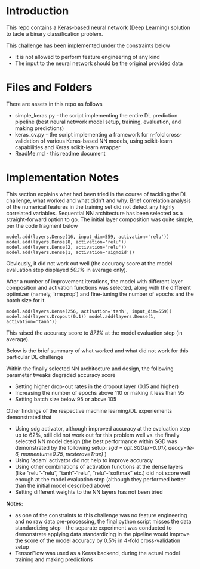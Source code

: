 # Introduction
This repo contains a Keras-based neural network (Deep Learning) solution to tacle a binary classification problem. 

This challenge has been implemented under the constraints below

- It is not allowed to perform feature engineering of any kind
- The input to the neural network should be the original provided data

# Files and Folders
There are assets in this repo as follows

- simple_keras.py - the script implementing the entire DL prediction pipeline (best neural network model setup, training, evaluation, and making predictions)
- keras_cv.py - the script implementing a framework for n-fold cross-validation of various Keras-based NN models, using scikit-learn capabilities and Keras scikit-learn wrapper
- ReadMe.md - this readme document

# Implementation Notes

This section explains what had been tried in the course of tackling the DL challenge, what worked and what didn't and why. 
Brief correlation analysis of the numerical features in the training set did not detect any highly correlated variables.
Sequential NN architecture has been selected as a straight-forward option to go.
The initial layer composition was quite simple, per the code fragment below 

`model.add(layers.Dense(16, input_dim=559, activation='relu'))
model.add(layers.Dense(8, activation='relu'))
model.add(layers.Dense(2, activation='relu'))
model.add(layers.Dense(1, activation='sigmoid'))`

Obviously, it did not work out well (the accuracy score at the model evaluation step displayed _50.1%_ in average only).

After a number of improvement iterations, the model with different layer composition and activation functions was selected, along with the different optimizer (namely, ‘rmsprop’) and fine-tuning the number of epochs and the batch size for it.

`model.add(layers.Dense(256, activation='tanh', input_dim=559))
model.add(layers.Dropout(0.1))
model.add(layers.Dense(1, activation='tanh'))`

This raised the accuracy score to _87.1%_ at the model evaluation step (in average).

Below is the brief summary of what worked and what did not work for this particular DL challenge

Within the finally selected NN architecture and design, the following parameter tweaks degraded accuracy score
- Setting higher drop-out rates in the dropout layer (0.15 and higher)
- Increasing the number of epochs above 110 or making it less than 95
- Setting batch size below 95 or above 105

Other findings of the respective machine learning/DL experiements demonstrated that
- Using sdg activator, although improved accuracy at the evaluation step up to 62%, still did not work out for this problem well vs. the finally selected NN model design (the best performance within SGD was demonstrated by the following setup: _sgd = opt.SGD(lr=0.017, decay=1e-6, momentum=0.75, nesterov=True)_ )
- Using 'adam' activator did not help to improve accuracy
- Using other combinations of activation functions at the dense layers (like “relu”-“relu”, “tanh”-“relu”, “relu”-“softmax” etc.) did not score well enough at the model evaluation step (although they performed better than the initial model described above)
- Setting different weights to the NN layers has not been tried

**Notes:** 

- as one of the constraints to this challenge was no feature engineering and no raw data pre-processing, the final python script misses the data standardizing step - the separate experiment was conducted to demonstrate applying data standardizing in the pipeline would improve the score of the model accuracy by 0.5% in 4-fold cross-validation setup
- TensorFlow was used as a Keras backend, during the actual model training and making predictions
